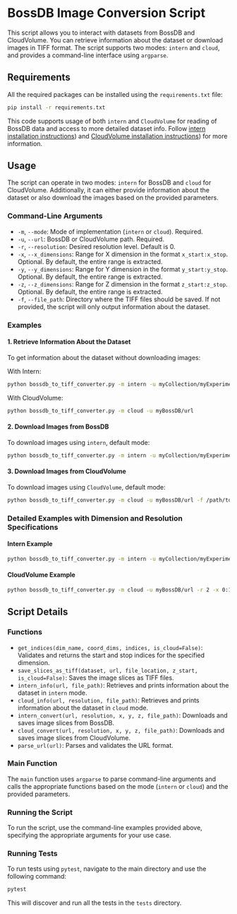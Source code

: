 # BossDB Image Conversion Script

This script allows you to interact with datasets from BossDB and CloudVolume. You can retrieve information about the dataset or download images in TIFF format. The script supports two modes: `intern` and `cloud`, and provides a command-line interface using `argparse`.

## Requirements

All the required packages can be installed using the `requirements.txt` file:

```sh
pip install -r requirements.txt
```

This code supports usage of both `intern` and  `CloudVolume` for reading of BossDB data and access to more detailed dataset info. Follow [intern installation instructions](https://github.com/jhuapl-boss/intern)) and [CloudVolume installation instructions](https://github.com/seung-lab/cloud-volume?tab=readme-ov-file)) for more information.

## Usage

The script can operate in two modes: `intern` for BossDB and `cloud` for CloudVolume. Additionally, it can either provide information about the dataset or also download the images based on the provided parameters.

### Command-Line Arguments

- `-m`, `--mode`: Mode of implementation (`intern` or `cloud`). Required.
- `-u`, `--url`: BossDB or CloudVolume path. Required.
- `-r`, `--resolution`: Desired resolution level. Default is 0.
- `-x`, `--x_dimensions`: Range for X dimension in the format `x_start:x_stop`. Optional. By default, the entire range is extracted.
- `-y`, `--y_dimensions`: Range for Y dimension in the format `y_start:y_stop`. Optional. By default, the entire range is extracted.
- `-z`, `--z_dimensions`: Range for Z dimension in the format `z_start:z_stop`. Optional. By default, the entire range is extracted.
- `-f`, `--file_path`: Directory where the TIFF files should be saved. If not provided, the script will only output information about the dataset.

### Examples

#### 1. Retrieve Information About the Dataset

To get information about the dataset without downloading images:

With Intern:

```sh
python bossdb_to_tiff_converter.py -m intern -u myCollection/myExperiment/myChannel
```

With CloudVolume:

```sh
python bossdb_to_tiff_converter.py -m cloud -u myBossDB/url
```

#### 2. Download Images from BossDB

To download images using `intern`, default mode:

```sh
python bossdb_to_tiff_converter.py -m intern -u myCollection/myExperiment/myChannel -f /path/to/save/images
```

#### 3. Download Images from CloudVolume

To download images using `CloudVolume`, default mode:

```sh
python bossdb_to_tiff_converter.py -m cloud -u myBossDB/url -f /path/to/save/images
```

### Detailed Examples with Dimension and Resolution Specifications

#### Intern Example

```sh
python bossdb_to_tiff_converter.py -m intern -u myCollection/myExperiment/myChannel -r 2 -x 0:1000 -y 0:1000 -z 0:100 -f /path/to/save/images
```

#### CloudVolume Example

```sh
python bossdb_to_tiff_converter.py -m cloud -u myBossDB/url -r 2 -x 0:1000 -y 0:1000 -z 0:1000 -f /path/to/save/images
```

## Script Details

### Functions

- `get_indices(dim_name, coord_dims, indices, is_cloud=False)`: Validates and returns the start and stop indices for the specified dimension.
- `save_slices_as_tiff(dataset, url, file_location, z_start, is_cloud=False)`: Saves the image slices as TIFF files.
- `intern_info(url, file_path)`: Retrieves and prints information about the dataset in `intern` mode.
- `cloud_info(url, resolution, file_path)`: Retrieves and prints information about the dataset in `cloud` mode.
- `intern_convert(url, resolution, x, y, z, file_path)`: Downloads and saves image slices from BossDB.
- `cloud_convert(url, resolution, x, y, z, file_path)`: Downloads and saves image slices from CloudVolume.
- `parse_url(url)`: Parses and validates the URL format.

### Main Function

The `main` function uses `argparse` to parse command-line arguments and calls the appropriate functions based on the mode (`intern` or `cloud`) and the provided parameters.

### Running the Script

To run the script, use the command-line examples provided above, specifying the appropriate arguments for your use case.

### Running Tests

To run tests using `pytest`, navigate to the main directory and use the following command:

```sh
pytest
```

This will discover and run all the tests in the `tests` directory.
